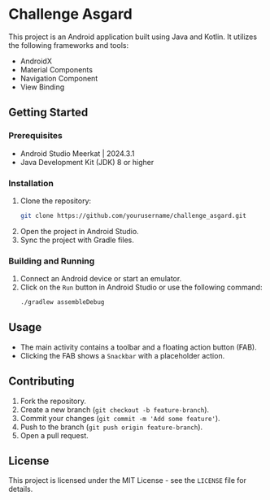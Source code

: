 # Challenge Asgard

This project is an Android application built using Java and Kotlin. It utilizes the following frameworks and tools:
- AndroidX
- Material Components
- Navigation Component
- View Binding

## Getting Started

### Prerequisites
- Android Studio Meerkat | 2024.3.1
- Java Development Kit (JDK) 8 or higher

### Installation
1. Clone the repository:
    ```sh
    git clone https://github.com/yourusername/challenge_asgard.git
    ```
2. Open the project in Android Studio.
3. Sync the project with Gradle files.

### Building and Running
1. Connect an Android device or start an emulator.
2. Click on the `Run` button in Android Studio or use the following command:
    ```sh
    ./gradlew assembleDebug
    ```

## Usage
- The main activity contains a toolbar and a floating action button (FAB).
- Clicking the FAB shows a `Snackbar` with a placeholder action.

## Contributing
1. Fork the repository.
2. Create a new branch (`git checkout -b feature-branch`).
3. Commit your changes (`git commit -m 'Add some feature'`).
4. Push to the branch (`git push origin feature-branch`).
5. Open a pull request.

## License
This project is licensed under the MIT License - see the `LICENSE` file for details.
